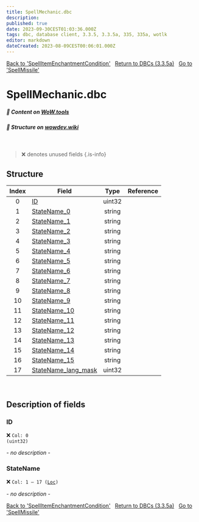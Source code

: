 ```yaml
---
title: SpellMechanic.dbc
description:
published: true
date: 2023-09-30CEST01:03:36.000Z
tags: dbc, database client, 3.3.5, 3.3.5a, 335, 335a, wotlk
editor: markdown
dateCreated: 2023-08-09CEST00:06:01.000Z
---
```

<a href="https://trinitycore.info/files/DBC/335/spellitemenchantmentcondition" class="mt-5 v-btn v-btn--depressed v-btn--flat v-btn--outlined theme--light v-size--default darkblue--text text--lighten-3"><span class="v-btn__content"><i aria-hidden="true" class="v-icon notranslate v-icon--left mdi mdi-arrow-left theme--light"></i><span>Back to 'SpellItemEnchantmentCondition'</span></span></a>&nbsp;&nbsp;&nbsp;<a href="https://trinitycore.info/files/DBC/335/home" class="mt-5 v-btn v-btn--depressed v-btn--flat v-btn--outlined theme--light v-size--default darkblue--text text--lighten-3"><span class="v-btn__content"><i aria-hidden="true" class="v-icon notranslate v-icon--left mdi mdi-home-outline theme--light"></i><span>Return to DBCs (3.3.5a)</span></span></a>&nbsp;&nbsp;&nbsp;<a href="https://trinitycore.info/files/DBC/335/spellmissile" class="mt-5 v-btn v-btn--depressed v-btn--flat v-btn--outlined theme--light v-size--default darkblue--text text--lighten-3"><span class="v-btn__content"><span>Go to 'SpellMissile'</span><i aria-hidden="true" class="v-icon notranslate v-icon--right mdi mdi-arrow-right theme--light"></i></span></a>

# SpellMechanic.dbc
##### :open_book: Content on [WoW.tools](https://wow.tools/dbc/?dbc=spellmechanic&build=3.3.5.12340)
##### :pencil: Structure on [wowdev.wiki](https://wowdev.wiki/DB/SpellMechanic)
&nbsp;

> :x: denotes unused fields
{.is-info}


## Structure

| Index | Field | Type | Reference |
| :---: | --- | :---: | --- |
| 0 | [ID](#id) | uint32 |  |
| 1 | [StateName_0](#statename) | string |  |
| 2 | [StateName_1](#statename) | string |  |
| 3 | [StateName_2](#statename) | string |  |
| 4 | [StateName_3](#statename) | string |  |
| 5 | [StateName_4](#statename) | string |  |
| 6 | [StateName_5](#statename) | string |  |
| 7 | [StateName_6](#statename) | string |  |
| 8 | [StateName_7](#statename) | string |  |
| 9 | [StateName_8](#statename) | string |  |
| 10 | [StateName_9](#statename) | string |  |
| 11 | [StateName_10](#statename) | string |  |
| 12 | [StateName_11](#statename) | string |  |
| 13 | [StateName_12](#statename) | string |  |
| 14 | [StateName_13](#statename) | string |  |
| 15 | [StateName_14](#statename) | string |  |
| 16 | [StateName_15](#statename) | string |  |
| 17 | [StateName_lang_mask](#statename) | uint32 |  |
&nbsp;
## Description of fields

### ID
:x: <code>Col: 0 (uint32)</code>

*- no description -*
&nbsp;

### StateName
:x: <code>Col: 1 &ndash; 17 ([Loc](/how-to/localization))</code>

*- no description -*
&nbsp;

<a href="https://trinitycore.info/files/DBC/335/spellitemenchantmentcondition" class="mt-5 v-btn v-btn--depressed v-btn--flat v-btn--outlined theme--light v-size--default darkblue--text text--lighten-3"><span class="v-btn__content"><i aria-hidden="true" class="v-icon notranslate v-icon--left mdi mdi-arrow-left theme--light"></i><span>Back to 'SpellItemEnchantmentCondition'</span></span></a>&nbsp;&nbsp;&nbsp;<a href="https://trinitycore.info/files/DBC/335/home" class="mt-5 v-btn v-btn--depressed v-btn--flat v-btn--outlined theme--light v-size--default darkblue--text text--lighten-3"><span class="v-btn__content"><i aria-hidden="true" class="v-icon notranslate v-icon--left mdi mdi-home-outline theme--light"></i><span>Return to DBCs (3.3.5a)</span></span></a>&nbsp;&nbsp;&nbsp;<a href="https://trinitycore.info/files/DBC/335/spellmissile" class="mt-5 v-btn v-btn--depressed v-btn--flat v-btn--outlined theme--light v-size--default darkblue--text text--lighten-3"><span class="v-btn__content"><span>Go to 'SpellMissile'</span><i aria-hidden="true" class="v-icon notranslate v-icon--right mdi mdi-arrow-right theme--light"></i></span></a>
